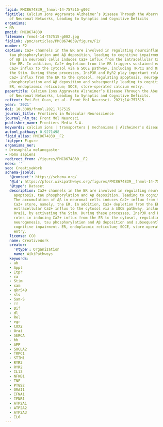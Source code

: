 ```yaml
---
figid: PMC8674839__fnmol-14-757515-g002
figtitle: Calcium Ions Aggravate Alzheimer’s Disease Through the Aberrant Activation
  of Neuronal Networks, Leading to Synaptic and Cognitive Deficits
organisms:
- NA
pmcid: PMC8674839
filename: fnmol-14-757515-g002.jpg
figlink: /pmc/articles/PMC8674839/figure/F2/
number: F2
caption: Ca2+ channels in the ER are involved in regulating neuroinflammation, apoptosis,
  tau phosphorylation and Aβ deposition, leading to cognitive impairment. The accumulation
  of Aβ in neuronal cells induces Ca2+ influx from the intracellular Ca2+ store, namely,
  the ER. In addition, Ca2+ depletion from the ER triggers sustained extracellular
  Ca2+ influx to the cytosol via a SOCE pathway, including TRPC1 and Orai1, by activating
  the Stim. During these processes, InsP3R and RyR2 play important roles in inducing
  Ca2+ influx from the ER to the cytosol, regulating apoptosis, neurogenesis, tau
  phosphorylation and Aβ deposition and subsequently leading to cognitive impairment.
  ER, endoplasmic reticulum; SOCE, store-operated calcium entry.
papertitle: Calcium Ions Aggravate Alzheimer’s Disease Through the Aberrant Activation
  of Neuronal Networks, Leading to Synaptic and Cognitive Deficits.
reftext: Pei-Pei Guan, et al. Front Mol Neurosci. 2021;14:757515.
year: '2021'
doi: 10.3389/fnmol.2021.757515
journal_title: Frontiers in Molecular Neuroscience
journal_nlm_ta: Front Mol Neurosci
publisher_name: Frontiers Media S.A.
keywords: calcium ions | transporters | mechanisms | Alzheimer’s disease | review
automl_pathway: 0.9271498
figid_alias: PMC8674839__F2
figtype: Figure
organisms_ner:
- Drosophila melanogaster
- Homo sapiens
redirect_from: /figures/PMC8674839__F2
ndex: ''
seo: CreativeWork
schema-jsonld:
  '@context': https://schema.org/
  '@id': https://pfocr.wikipathways.org/figures/PMC8674839__fnmol-14-757515-g002.html
  '@type': Dataset
  description: Ca2+ channels in the ER are involved in regulating neuroinflammation,
    apoptosis, tau phosphorylation and Aβ deposition, leading to cognitive impairment.
    The accumulation of Aβ in neuronal cells induces Ca2+ influx from the intracellular
    Ca2+ store, namely, the ER. In addition, Ca2+ depletion from the ER triggers sustained
    extracellular Ca2+ influx to the cytosol via a SOCE pathway, including TRPC1 and
    Orai1, by activating the Stim. During these processes, InsP3R and RyR2 play important
    roles in inducing Ca2+ influx from the ER to the cytosol, regulating apoptosis,
    neurogenesis, tau phosphorylation and Aβ deposition and subsequently leading to
    cognitive impairment. ER, endoplasmic reticulum; SOCE, store-operated calcium
    entry.
  license: CC0
  name: CreativeWork
  creator:
    '@type': Organization
    name: WikiPathways
  keywords:
  - ab
  - Appl
  - Itpr
  - ca
  - Stim
  - sam
  - qkr54B
  - sls
  - Sam-S
  - ff
  - Dif
  - dl
  - Rel
  - egr
  - COX2
  - Orai
  - SERCA
  - hh
  - APP
  - SUCLA2
  - TRPC1
  - STIM1
  - RYR3
  - RYR2
  - IL13
  - NFKB1
  - TNF
  - PTGS2
  - ORAI1
  - IFNA1
  - IFNB1
  - ATP2A1
  - ATP2A2
  - ATP2A3
  - IL6
---
```

